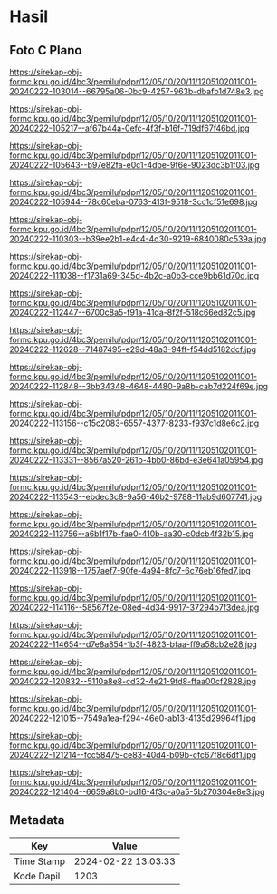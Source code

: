 # Hasil

## Foto C Plano

https://sirekap-obj-formc.kpu.go.id/4bc3/pemilu/pdpr/12/05/10/20/11/1205102011001-20240222-103014--66795a06-0bc9-4257-963b-dbafb1d748e3.jpg

https://sirekap-obj-formc.kpu.go.id/4bc3/pemilu/pdpr/12/05/10/20/11/1205102011001-20240222-105217--af67b44a-0efc-4f3f-b16f-719df67f46bd.jpg

https://sirekap-obj-formc.kpu.go.id/4bc3/pemilu/pdpr/12/05/10/20/11/1205102011001-20240222-105643--b97e82fa-e0c1-4dbe-9f6e-9023dc3b1f03.jpg

https://sirekap-obj-formc.kpu.go.id/4bc3/pemilu/pdpr/12/05/10/20/11/1205102011001-20240222-105944--78c60eba-0763-413f-9518-3cc1cf51e698.jpg

https://sirekap-obj-formc.kpu.go.id/4bc3/pemilu/pdpr/12/05/10/20/11/1205102011001-20240222-110303--b39ee2b1-e4c4-4d30-9219-6840080c539a.jpg

https://sirekap-obj-formc.kpu.go.id/4bc3/pemilu/pdpr/12/05/10/20/11/1205102011001-20240222-111038--f1731a69-345d-4b2c-a0b3-cce9bb61d70d.jpg

https://sirekap-obj-formc.kpu.go.id/4bc3/pemilu/pdpr/12/05/10/20/11/1205102011001-20240222-112447--6700c8a5-f91a-41da-8f2f-518c66ed82c5.jpg

https://sirekap-obj-formc.kpu.go.id/4bc3/pemilu/pdpr/12/05/10/20/11/1205102011001-20240222-112628--71487495-e29d-48a3-94ff-f54dd5182dcf.jpg

https://sirekap-obj-formc.kpu.go.id/4bc3/pemilu/pdpr/12/05/10/20/11/1205102011001-20240222-112848--3bb34348-4648-4480-9a8b-cab7d224f69e.jpg

https://sirekap-obj-formc.kpu.go.id/4bc3/pemilu/pdpr/12/05/10/20/11/1205102011001-20240222-113156--c15c2083-6557-4377-8233-f937c1d8e6c2.jpg

https://sirekap-obj-formc.kpu.go.id/4bc3/pemilu/pdpr/12/05/10/20/11/1205102011001-20240222-113331--8567a520-261b-4bb0-86bd-e3e641a05954.jpg

https://sirekap-obj-formc.kpu.go.id/4bc3/pemilu/pdpr/12/05/10/20/11/1205102011001-20240222-113543--ebdec3c8-9a56-46b2-9788-11ab9d607741.jpg

https://sirekap-obj-formc.kpu.go.id/4bc3/pemilu/pdpr/12/05/10/20/11/1205102011001-20240222-113756--a6b1f17b-fae0-410b-aa30-c0dcb4f32b15.jpg

https://sirekap-obj-formc.kpu.go.id/4bc3/pemilu/pdpr/12/05/10/20/11/1205102011001-20240222-113918--1757aef7-90fe-4a94-8fc7-6c76eb16fed7.jpg

https://sirekap-obj-formc.kpu.go.id/4bc3/pemilu/pdpr/12/05/10/20/11/1205102011001-20240222-114116--58567f2e-08ed-4d34-9917-37294b7f3dea.jpg

https://sirekap-obj-formc.kpu.go.id/4bc3/pemilu/pdpr/12/05/10/20/11/1205102011001-20240222-114654--d7e8a854-1b3f-4823-bfaa-ff9a58cb2e28.jpg

https://sirekap-obj-formc.kpu.go.id/4bc3/pemilu/pdpr/12/05/10/20/11/1205102011001-20240222-120832--5110a8e8-cd32-4e21-9fd8-ffaa00cf2828.jpg

https://sirekap-obj-formc.kpu.go.id/4bc3/pemilu/pdpr/12/05/10/20/11/1205102011001-20240222-121015--7549a1ea-f294-46e0-ab13-4135d29964f1.jpg

https://sirekap-obj-formc.kpu.go.id/4bc3/pemilu/pdpr/12/05/10/20/11/1205102011001-20240222-121214--fcc58475-ce83-40d4-b09b-cfc67f8c6df1.jpg

https://sirekap-obj-formc.kpu.go.id/4bc3/pemilu/pdpr/12/05/10/20/11/1205102011001-20240222-121404--6659a8b0-bd16-4f3c-a0a5-5b270304e8e3.jpg


## Metadata

| Key        | Value               |
| ---------- | ------------------- |
| Time Stamp | 2024-02-22 13:03:33 |
| Kode Dapil | 1203                |



